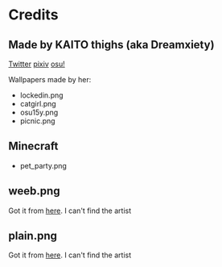 # Credits
## Made by KAITO thighs (aka Dreamxiety)

[Twitter](https://x.com/dreamxiety)
[pixiv](https://pixiv.me/dreamxiety)
[osu!](https://osu.ppy.sh/users/13103233)

Wallpapers made by her:
- lockedin.png
- catgirl.png
- osu15y.png
- picnic.png

## Minecraft
- pet\_party.png

## weeb.png

Got it from [here](https://github.com/KatieUmbra/Dotfiles/blob/main/eggs/assets/wallpaper/rosepine/moon/weeb.png).
I can't find the artist

## plain.png

Got it from [here](https://github.com/KatieUmbra/Dotfiles/blob/main/eggs/assets/wallpaper/catppuccin/mocha/plain.png).
I can't find the artist

